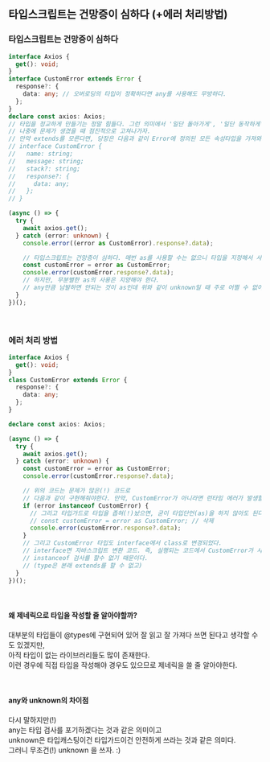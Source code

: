## 타입스크립트는 건망증이 심하다 (+에러 처리방법)

### 타입스크립트는 건망증이 심하다

```ts
interface Axios {
  get(): void;
}
interface CustomError extends Error {
  response?: {
    data: any; // 오버로딩의 타입이 정확하다면 any를 사용해도 무방하다.
  };
}
declare const axios: Axios;
// 타입을 정교하게 만들기는 정말 힘들다. 그런 의미에서 '일단 돌아가게', '일단 동작하게' 구현을 해놓고,
// 나중에 문제가 생겼을 때 점진적으로 고쳐나가자.
// 만약 extends를 모른다면, 당장은 다음과 같이 Error에 정의된 모든 속성타입을 가져와 작성해도 상관이 없다는 이야기다.
// interface CustomError {
//   name: string;
//   message: string;
//   stack?: string;
//   response?: {
//     data: any;
//   };
// }

(async () => {
  try {
    await axios.get();
  } catch (error: unknown) {
    console.error((error as CustomError).response?.data);

    // 타입스크립트는 건망증이 심하다. 매번 as를 사용할 수는 없으니 타입을 지정해서 사용하자.
    const customError = error as CustomError;
    console.error(customError.response?.data);
    // 하지만, 무분별한 as의 사용은 지양해야 한다.
    // any만큼 남발하면 안되는 것이 as인데 위와 같이 unknown일 때 주로 어쩔 수 없이 쓴다고 보면된다.
  }
})();
```

<br />

### 에러 처리 방법

```ts
interface Axios {
  get(): void;
}
class CustomError extends Error {
  response?: {
    data: any;
  };
}

declare const axios: Axios;

(async () => {
  try {
    await axios.get();
  } catch (error: unknown) {
    const customError = error as CustomError;
    console.error(customError.response?.data);

    // 위의 코드는 문제가 많은(!) 코드로
    // 다음과 같이 구현해줘야한다. 만약, CustomError가 아니라면 런타임 에러가 발생할 것이기 때문이다.
    if (error instanceof CustomError) {
      // 그리고 타입가드로 타입을 좁혀(!)놨으면, 굳이 타입단언(as)을 하지 않아도 된다.
      // const customError = error as CustomError; // 삭제
      console.error(customError.response?.data);
    }
    // 그리고 CustomError 타입도 interface에서 class로 변경되었다.
    // interface면 자바스크립트 변환 코드. 즉, 실행되는 코드에서 CustomError가 사라져
    // instanceof 검사를 할수 없기 때문이다.
    // (type은 본래 extends를 할 수 없고)
  }
})();
```

<br />

#### 왜 제네릭으로 타입을 작성할 줄 알아야할까?

대부분의 타입들이 @types에 구현되어 있어 잘 읽고 잘 가져다 쓰면 된다고 생각할 수도 있겠지만, <br />
아직 타입이 없는 라이브러리들도 많이 존재한다.<br />
이런 경우에 직접 타입을 작성해야 경우도 있으므로 제네릭을 쓸 줄 알아야한다.

<br />

#### any와 unknown의 차이점

다시 말하지만(!)<br />
any는 타입 검사를 포기하겠다는 것과 같은 의미이고<br />
unknown은 타입캐스팅이건 타입가드이건 안전하게 쓰라는 것과 같은 의미다.<br />
그러니 무조건(!) unknown 을 쓰자. :)
